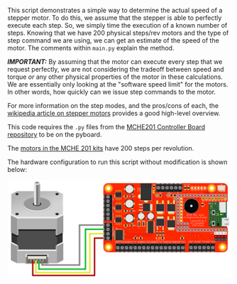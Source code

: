 This script demonstrates a simple way to determine the actual speed of a stepper motor. To do this, we assume that the stepper is able to perfectly execute each step. So, we simply time the execution of a known number of steps. Knowing that we have 200 physical steps/rev motors and the type of step command we are using, we can get an estimate of the speed of the motor. The comments within `main.py` explain the method.

***IMPORTANT:*** By assuming that the motor can execute every step that we request perfectly, we are not considering the tradeoff between speed and torque *or* any other physical properties of the motor in these calculations. We are essentially only looking at the "software speed limit" for the motors. In  other words, how quickly can we issue step commands to the motor.

For more information on the step modes, and the pros/cons of each, the [wikipedia article on stepper motors](https://en.wikipedia.org/wiki/Stepper_motor#Phase_current_waveforms) provides a good high-level overview.

This code requires the `.py` files from the [MCHE201 Controller Board repository](https://github.com/DocVaughan/MCHE201_Controller) to be on the pyboard.

The [motors in the MCHE 201 kits](https://www.adafruit.com/product/324) have 200 steps per revolution.

The hardware configuration to run this script without modification is shown below:

![Stepper Motor Hardware Configuration](MCHE201board_stepperMotor.png)
